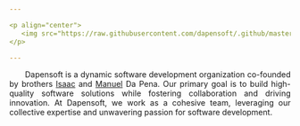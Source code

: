 ```yaml
---

<p align="center">
   <img src="https://raw.githubusercontent.com/dapensoft/.github/master/assets/images/dapensoft-logo-name-slogan.svg" alt="Dapensoft" width="750px">
</p>

---
```


<p style='text-align: justify;'>
    &emsp;&emsp;Dapensoft is a dynamic software development organization co-founded 
	by brothers <a href="https://github.com/idapena" target="_blank">Isaac</a> and 
	<a href="https://github.com/mdapena" target="_blank">Manuel</a> Da Pena. Our 
	primary goal is to build high-quality software solutions while fostering 
	collaboration and driving innovation. At Dapensoft, we work as a cohesive 
	team, leveraging our collective expertise and unwavering passion for 
	software development.
</p>


